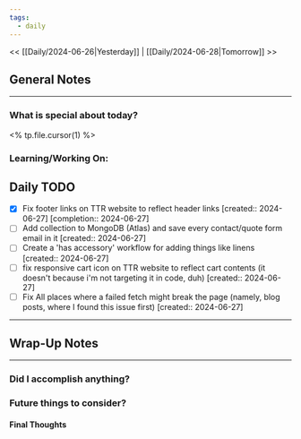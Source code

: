 ```yaml
---
tags:
  - daily
---
```

<< [[Daily/2024-06-26|Yesterday]] |  [[Daily/2024-06-28|Tomorrow]] >>

## General Notes
---
### What is special about today?
<% tp.file.cursor(1) %>

### Learning/Working On:



## Daily TODO
- [x] Fix footer links on TTR website to reflect header links  [created:: 2024-06-27]  [completion:: 2024-06-27]
- [ ] Add collection to MongoDB (Atlas) and save every contact/quote form email in it  [created:: 2024-06-27]
- [ ] Create a 'has accessory' workflow for adding things like linens  [created:: 2024-06-27]
- [ ] fix responsive cart icon on TTR website to reflect cart contents (it doesn't because i'm not targeting it in code, duh)  [created:: 2024-06-27]
- [ ] Fix All places where a failed fetch might break the page (namely, blog posts, where I found this issue first)  [created:: 2024-06-27]
---




## Wrap-Up Notes
---
### Did I accomplish anything?
### Future things to consider?
#### Final Thoughts

